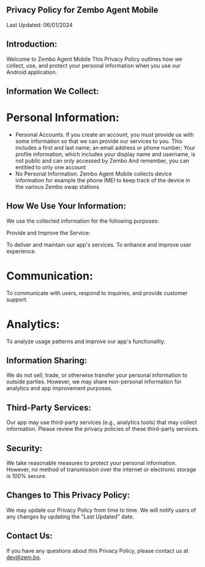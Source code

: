 ## Privacy Policy for Zembo Agent Mobile

Last Updated: 06/01/2024

## Introduction:

Welcome to Zembo Agent Mobile This Privacy Policy outlines how we collect, use, and protect your personal information when you use our Android application.

## Information We Collect:

# Personal Information:

  - Personal Accounts. If you create an account, you must provide us with some information so that we can provide our services to you. This includes a first and last name; an email address or phone number;  Your profile information, which includes your display name and username, is not  public and can only accessed by Zembo And remember, you can entitled to only one account
  - No Personal Information. Zembo Agent Mobile collects device information for example the phone IMEI to keep track of the device in the various Zembo swap stations



## How We Use Your Information:

We use the collected information for the following purposes:

Provide and Improve the Service:

To deliver and maintain our app's services.
To enhance and improve user experience.

# Communication:
To communicate with users, respond to inquiries, and provide customer support.
# Analytics:
To analyze usage patterns and improve our app's functionality.

## Information Sharing:

We do not sell, trade, or otherwise transfer your personal information to outside parties. However, we may share non-personal information for analytics and app improvement purposes.

## Third-Party Services:

Our app may use third-party services (e.g., analytics tools) that may collect information. Please review the privacy policies of these third-party services.

## Security:

We take reasonable measures to protect your personal information. However, no method of transmission over the internet or electronic storage is 100% secure.


## Changes to This Privacy Policy:

We may update our Privacy Policy from time to time. We will notify users of any changes by updating the "Last Updated" date.

## Contact Us:

If you have any questions about this Privacy Policy, please contact us at dev@zem.bo.

